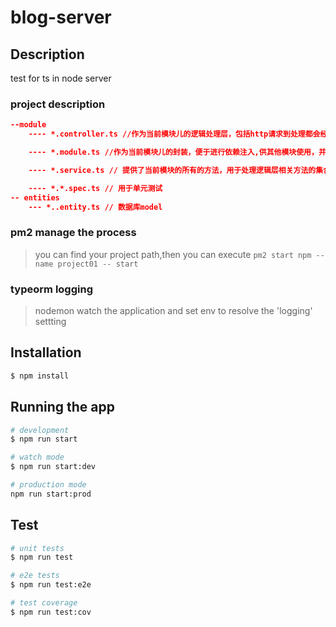 # blog-server

## Description

test for ts in node server
### project description

```json
--module
    ---- *.controller.ts //作为当前模块儿的逻辑处理层，包括http请求到处理都会经过这一层

    ---- *.module.ts //作为当前模块儿的封装，便于进行依赖注入,供其他模块使用，并且每一个模块都是一个共享模块，包含了当前模块所有的providers，controllers,imports，exports

    ---- *.service.ts // 提供了当前模块的所有的方法，用于处理逻辑层相关方法的集合

    ---- *.*.spec.ts // 用于单元测试
-- entities
    --- *..entity.ts // 数据库model
```

### pm2 manage the process
> you can find your project path,then you can execute `pm2 start npm --name project01 -- start` 

### typeorm logging
> nodemon watch the application and set env to resolve the 'logging' settting


## Installation

```bash
$ npm install
```

## Running the app

```bash
# development
$ npm run start

# watch mode
$ npm run start:dev

# production mode
npm run start:prod
```

## Test

```bash
# unit tests
$ npm run test

# e2e tests
$ npm run test:e2e

# test coverage
$ npm run test:cov
```

